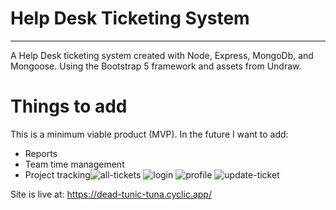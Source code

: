 # Help Desk Ticketing System
---

A Help Desk ticketing system created with Node, Express, MongoDb, and Mongoose.  Using the Bootstrap 5 framework and assets from Undraw.  


# Things to add

This is a minimum viable product (MVP).  In the future I want to add:

- Reports 
- Team time management
- Project tracking![all-tickets](https://user-images.githubusercontent.com/19597150/198880673-4baccee7-b695-4ee4-92c9-8067a368d7d0.png)
![login](https://user-images.githubusercontent.com/19597150/198880680-6053d945-23c2-4e21-957c-3a19805664c1.png)
![profile](https://user-images.githubusercontent.com/19597150/198880684-bd1281d8-2749-4a56-87d0-fb7e8407b38e.png)
![update-ticket](https://user-images.githubusercontent.com/19597150/198880687-c1524b2a-75ec-459c-bfe5-aeed2ba2fb12.png)


Site is live at:  https://dead-tunic-tuna.cyclic.app/

